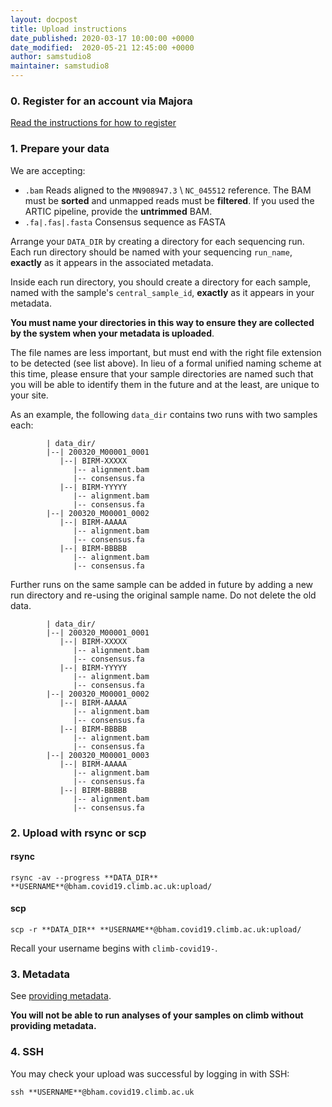 ```yaml
---
layout: docpost
title: Upload instructions
date_published: 2020-03-17 10:00:00 +0000
date_modified:  2020-05-21 12:45:00 +0000
author: samstudio8
maintainer: samstudio8
---
```


### 0. Register for an account via Majora
[Read the instructions for how to register](register)

### 1. Prepare your data
We are accepting:

* `.bam` Reads aligned to the `MN908947.3` \ `NC_045512` reference. The BAM must be **sorted** and unmapped reads must be **filtered**. If you used the ARTIC pipeline, provide the **untrimmed** BAM.
* `.fa|.fas|.fasta` Consensus sequence as FASTA

Arrange your <code>DATA_DIR</code> by creating a directory for each sequencing run.
Each run directory should be named with your sequencing `run_name`, **exactly** as it appears in the associated metadata.

Inside each run directory, you should create a directory for each sample, named with the sample's `central_sample_id`, **exactly** as it appears in your metadata.

**You must name your directories in this way to ensure they are collected by the system when your metadata is uploaded**.

The file names are less important, but must end with the right file extension to be detected (see list above).
In lieu of a formal unified naming scheme at this time, please ensure that your sample directories are named such that you will be able to identify them in the future and at the least, are unique to your site.

As an example, the following `data_dir` contains two runs with two samples each:

```
        | data_dir/
        |--| 200320_M00001_0001
           |--| BIRM-XXXXX
              |-- alignment.bam
              |-- consensus.fa
           |--| BIRM-YYYYY
              |-- alignment.bam
              |-- consensus.fa
        |--| 200320_M00001_0002
           |--| BIRM-AAAAA
              |-- alignment.bam
              |-- consensus.fa
           |--| BIRM-BBBBB
              |-- alignment.bam
              |-- consensus.fa

```
Further runs on the same sample can be added in future by adding a new run directory and re-using the original sample name. Do not delete the old data.
```
        | data_dir/
        |--| 200320_M00001_0001
           |--| BIRM-XXXXX
              |-- alignment.bam
              |-- consensus.fa
           |--| BIRM-YYYYY
              |-- alignment.bam
              |-- consensus.fa
        |--| 200320_M00001_0002
           |--| BIRM-AAAAA
              |-- alignment.bam
              |-- consensus.fa
           |--| BIRM-BBBBB
              |-- alignment.bam
              |-- consensus.fa
        |--| 200320_M00001_0003
           |--| BIRM-AAAAA
              |-- alignment.bam
              |-- consensus.fa
           |--| BIRM-BBBBB
              |-- alignment.bam
              |-- consensus.fa
```

### 2. Upload with rsync or scp
#### rsync

```
rsync -av --progress **DATA_DIR** **USERNAME**@bham.covid19.climb.ac.uk:upload/
```

#### scp
```
scp -r **DATA_DIR** **USERNAME**@bham.covid19.climb.ac.uk:upload/
```

Recall your username begins with `climb-covid19-`.

### 3. Metadata
See [providing metadata](metadata).

**You will not be able to run analyses of your samples on climb without providing metadata.**

### 4. SSH
You may check your upload was successful by logging in with SSH:
```
ssh **USERNAME**@bham.covid19.climb.ac.uk
```



